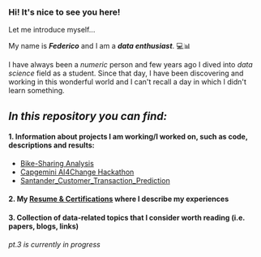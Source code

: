 ### Hi! It's nice to see you here!

Let me introduce myself...

My name is **_Federico_** and I am a **_data enthusiast_**. 💻📊

I have always been a *numeric* person and few years ago I dived into *data science* field as a student. Since that day, I have been discovering and working in this wonderful world and I can't recall a day in which I didn't learn something.

## *In this repository you can find:*
#### 1. Information about projects I am working/I worked on, such as code, descriptions and results:
- [Bike-Sharing Analysis](https://github.com/FedericoRaimondi/me/tree/master/Bike_Sharing_Analysis)
- [Capgemini AI4Change Hackathon](https://github.com/FedericoRaimondi/me/tree/master/Capgemini_AI4Change_Hackathon)
- [Santander_Customer_Transaction_Prediction](https://github.com/FedericoRaimondi/me/tree/master/Santander_Customer_Transaction_Prediction)
#### 2. My [Resume & Certifications](https://github.com/FedericoRaimondi/me/tree/master/Resume%20%26%20Certifications) where I describe my experiences
#### 3. Collection of data-related topics that I consider worth reading (i.e. papers, blogs, links)

*pt.3 is currently in progress*

